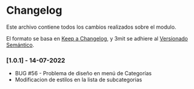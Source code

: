 # Changelog

Este archivo contiene todos los cambios realizados sobre el modulo.

El formato se basa en [Keep a Changelog](https://keepachangelog.com/es-ES/0.3.0), y 3mit se adhiere al [Versionado Semántico](https://semver.org/lang/es).

### [1.0.1] - 14-07-2022
- BUG #56 - Problema de diseño en menú de Categorías
- Modificacion de estilos en la lista de subcategorias
